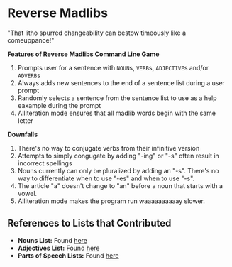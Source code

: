 # Reverse Madlibs #

"That litho spurred changeability can bestow timeously like a comeuppance!"

__Features of Reverse Madlibs Command Line Game__
  1. Prompts user for a sentence with `NOUN`s, `VERB`s, `ADJECTIVE`s and/or `ADVERB`s
  2. Always adds new sentences to the end of a sentence list during a user prompt
  3. Randomly selects a sentence from the sentence list to use as a help eaxample during the prompt
  4. Alliteration mode ensures that all madlib words begin with the same letter
  
__Downfalls__
  1. There's no way to conjugate verbs from their infinitive version
  2. Attempts to simply congugate by adding "-ing" or "-s" often result in incorrect spellings 
  3. Nouns currently can only be pluralized by adding an "-s". There's no way to differentiate when to use "-es" and when to use "-s".
  4. The article "a" doesn't change to "an" before a noun that starts with a vowel.
  5. Alliteration mode makes the program run waaaaaaaaaay slower.
  
## References to Lists that Contributed
  + **Nouns List:** Found [here](http://www.desiquintans.com/articles.php?page=nounlist)
  + **Adjectives List:** Found [here](http://www.d.umn.edu/~rave0029/research/adjectives1.txt)
  + **Parts of Speech Lists:** Found [here](http://www.ashley-bovan.co.uk/words/partsofspeech.html)